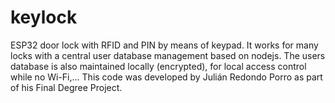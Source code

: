 # keylock
ESP32 door lock with RFID and PIN by means of keypad. It works for many locks with a central user database management based on nodejs.
The users database is also maintained locally (encrypted), for local access control while no Wi-Fi,... 
This code was developed by Julián Redondo Porro as part of his Final Degree Project.
